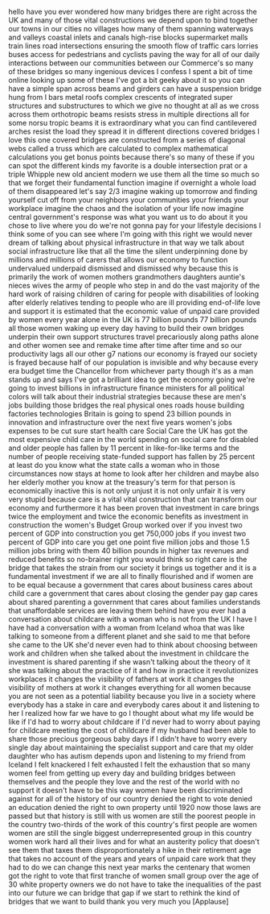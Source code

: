 
hello have you ever wondered how many
bridges there are right across the UK
and many of those vital constructions we
depend upon to bind together our towns
in our cities no villages how many of
them spanning waterways and valleys
coastal inlets and canals high-rise
blocks supermarket malls train lines
road intersections ensuring the smooth
flow of traffic cars lorries buses
access for pedestrians and cyclists
paving the way for all of our daily
interactions between our communities
between our Commerce&#39;s so many of these
bridges so many ingenious devices
I confess I spent a bit of time online
looking up some of these I&#39;ve got a bit
geeky about it so you can have a simple
span across beams and girders can have a
suspension bridge hung from I bars metal
roofs complex crescents of integrated
super structures and substructures
to which we give no thought at all as we
cross across them orthotropic beams
resists stress in multiple directions
all for some norsu tropic beams
it is extraordinary what you can find
cantilevered arches resist the load they
spread it in different directions
covered bridges I love this one covered
bridges are constructed from a series of
diagonal webs called a truss which are
calculated to complex mathematical
calculations you get bonus points
because there&#39;s so many of these if you
can spot the different kinds my favorite
is a double intersection prat
or a triple Whipple new old ancient
modern we use them all the time so much
so that we forget their fundamental
function
imagine if overnight a whole load of
them disappeared let&#39;s say 2/3 imagine
waking up tomorrow and finding yourself
cut off from your neighbors your
communities your friends your workplace
imagine the chaos and the isolation of
your life now imagine central
government&#39;s response was what you want
us to do about it you chose to live
where you do we&#39;re not gonna pay for
your lifestyle decisions I think some of
you can see where I&#39;m going with this
right we would never dream of talking
about physical infrastructure in that
way we talk about social infrastructure
like that all the time the silent
underpinning done by millions and
millions of carers that allows our
economy to function undervalued
underpaid dismissed and dismissed why
because this is primarily the work of
women mothers grandmothers daughters
auntie&#39;s nieces wives the army of people
who step in and do the vast majority of
the hard work of raising children of
caring for people with disabilities of
looking after elderly relatives tending
to people who are ill providing
end-of-life love and support it is
estimated that the economic value of
unpaid care provided by women every year
alone in the UK is 77 billion pounds 77
billion pounds all those women waking up
every day having to build their own
bridges underpin their own support
structures travel precariously along
paths alone
and other women see and remake time
after time after time and so our
productivity lags all our other g7
nations our economy is frayed our
society is frayed because half of our
population is invisible and why because
every era budget time the Chancellor
from whichever party though it&#39;s as a
man stands up and says I&#39;ve got a
brilliant idea to get the economy going
we&#39;re going to invest billions in
infrastructure finance ministers for all
political colors will talk about their
industrial strategies because these are
men&#39;s jobs building those bridges the
real physical ones roads house building
factories technologies Britain is going
to spend 23 billion pounds in innovation
and infrastructure over the next five
years women&#39;s jobs expenses to be cut
sure start health care Social Care the
UK has got the most expensive child care
in the world spending on social care for
disabled and older people has fallen by
11 percent in like-for-like terms and
the number of people receiving
state-funded support has fallen by 25
percent
at least do you know what the state
calls a woman who in those circumstances
now stays at home to look after her
children and maybe also her elderly
mother you know at the treasury&#39;s term
for that person is economically inactive
this is not only unjust it is not only
unfair it is very very stupid
because care is a vital vital
construction that can transform our
economy and furthermore it has been
proven that investment in care brings
twice the employment and twice the
economic benefits as investment in
construction the women&#39;s Budget Group
worked over if you invest two percent of
GDP into construction you get 750,000
jobs if you invest two percent of GDP
into care you get one point five million
jobs and those 1.5 million jobs bring
with them 40 billion pounds in higher
tax revenues and reduced benefits so
no-brainer right you would think so
right care is the bridge that takes the
strain from our society it brings us
together and it is a fundamental
investment if we are all to finally
flourished and if women are to be equal
because a government that cares about
business cares about child care a
government that cares about closing the
gender pay gap cares about shared
parenting a government that cares about
families understands that unaffordable
services are leaving them behind have
you ever had a conversation about
childcare with a woman who is not from
the UK I have I have had a conversation
with a woman from Iceland whoa that was
like talking to someone from a different
planet and she said to me that before
she came to the UK she&#39;d never even had
to think about choosing between work and
children when she talked about the
investment in childcare the investment
is shared parenting if she wasn&#39;t
talking about the theory of it she was
talking about the practice of it and how
in practice it revolutionizes workplaces
it changes the visibility of fathers at
work it changes the visibility of
mothers at work it changes everything
for all women because you are not seen
as a potential liability because you
live in a society where everybody has a
stake in care and everybody cares about
it and listening to her I realized how
far we have to go I thought about what
my life would be like if I&#39;d
had to worry about childcare if I&#39;d
never had to worry about paying for
childcare meeting the cost of childcare
if my husband had been able to share
those precious gorgeous baby days if I
didn&#39;t have to worry every single day
about maintaining the specialist support
and care that my older daughter who has
autism depends upon and listening to my
friend from Iceland
I felt knackered I felt exhausted
I felt the exhaustion that so many women
feel from getting up every day and
building bridges between themselves and
the people they love and the rest of the
world with no support it doesn&#39;t have to
be this way women have been
discriminated against for all of the
history of our country denied the right
to vote denied an education denied the
right to own property until 1920 now
those laws are passed but that history
is still with us women are still the
poorest people in the country two-thirds
of the work of this country&#39;s first
people are women women are still the
single biggest underrepresented group in
this country women work hard all their
lives and for what an austerity policy
that doesn&#39;t see them that taxes them
disproportionately a hike in their
retirement age that takes no account of
the years and years of unpaid care work
that they had to do we can change this
next year marks the centenary that women
got the right to vote that first tranche
of women small group over the age of 30
white property owners we do not have to
take the inequalities of the past into
our future we can bridge that gap if we
start to rethink the kind of bridges
that we want to build thank you very
much
you
[Applause]
